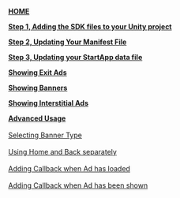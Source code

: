 [**HOME**](Android-InApp-Unity-Documentation)

[**Step 1, Adding the SDK files to your Unity project**](Android-InApp-Unity-Documentation#step1)

[**Step 2, Updating Your Manifest File**](Android-InApp-Unity-Documentation#step2)

[**Step 3, Updating your StartApp data file**](Android-InApp-Unity-Documentation#step3)

[**Showing Exit Ads**](Android-InApp-Unity-Documentation#step4)

[**Showing Banners**](Android-InApp-Unity-Documentation#step5)

[**Showing Interstitial Ads**](Android-InApp-Unity-Documentation#step6)

[**Advanced Usage**](unity-android-advanced-usage)<br></br>
  [Selecting Banner Type](unity-android-advanced-usage#banner-type)<br></br> 
  [Using Home and Back separately](unity-android-advanced-usage#load-callback)<br></br> 
  [Adding Callback when Ad has loaded](unity-android-advanced-usage#load-callback)<br></br> 
  [Adding Callback when Ad has been shown](unity-android-advanced-usage#close-callback)<br></br> 
